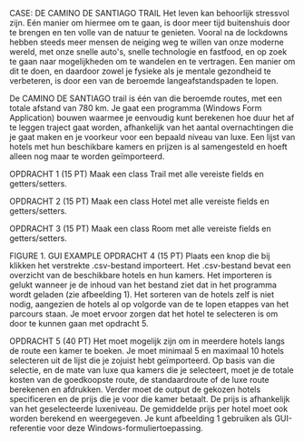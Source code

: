 CASE: DE CAMINO DE SANTIAGO TRAIL
Het leven kan behoorlijk stressvol zijn. Eén manier om hiermee om te gaan, is door meer tijd buitenshuis door te 
brengen en ten volle van de natuur te genieten. Vooral na de lockdowns hebben steeds meer mensen de neiging weg te 
willen van onze moderne wereld, met onze snelle auto's, snelle technologie en fastfood, en op zoek te gaan naar mogelijkheden 
om te wandelen en te vertragen. Een manier om dit te doen, en daardoor zowel je fysieke als je mentale gezondheid te verbeteren, is door een van de 
beroemde langeafstandspaden te lopen.

 

De CAMINO DE SANTIAGO trail is één van die beroemde routes, met een totale afstand van 780 km. 
Je gaat een programma (Windows Form Application) bouwen waarmee je eenvoudig kunt berekenen hoe duur het af te leggen traject gaat worden, 
afhankelijk van het aantal overnachtingen die je gaat maken en je voorkeur voor een bepaald niveau van luxe. Een lijst van hotels met hun beschikbare 
kamers en prijzen is al samengesteld en hoeft alleen nog maar te worden geïmporteerd.

OPDRACHT 1 (15 PT)
Maak een class Trail met alle vereiste fields en getters/setters.

OPDRACHT 2 (15 PT)
Maak een class Hotel met alle vereiste fields en getters/setters.

OPDRACHT 3 (15 PT)
Maak een class Room met alle vereiste fields en getters/setters.


FIGURE 1. GUI EXAMPLE
OPDRACHT 4 (15 PT)
Plaats een knop die bij klikken het verstrekte .csv-bestand importeert. 
Het .csv-bestand bevat een overzicht van de beschikbare hotels en hun kamers. 
Het importeren is gelukt wanneer je de inhoud van het bestand ziet dat in het programma wordt geladen (zie afbeelding 1). 
Het sorteren van de hotels zelf is niet nodig, aangezien de hotels al op volgorde van de te lopen etappes van het parcours staan. 
Je moet ervoor zorgen dat het hotel te selecteren is om door te kunnen gaan met opdracht 5.


OPDRACHT 5 (40 PT)
Het moet mogelijk zijn om in meerdere hotels langs de route een kamer te boeken. 
Je moet minimaal 5 en maximaal 10 hotels selecteren uit de lijst die je zojuist hebt geïmporteerd. 
Op basis van die selectie, en de mate van luxe qua kamers die je selecteert, moet je de totale kosten van de goedkoopste route, 
de standaardroute of de luxe route berekenen en afdrukken. Verder moet de output de gekozen hotels specificeren en de prijs die je voor die kamer betaalt. 
De prijs is afhankelijk van het geselecteerde luxeniveau. De gemiddelde prijs per hotel moet ook worden berekend en weergegeven. 
Je kunt afbeelding 1 gebruiken als GUI-referentie voor deze Windows-formuliertoepassing.
